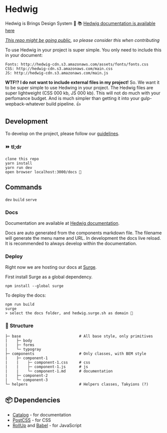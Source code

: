 # Hedwig

Hedwig is Brings Design System :tada:
📚 [Hedwig documentation is available here](https://hedwig-docs.herokuapp.com)

_[This repo might be going public](https://github.com/bring/hedwig/issues/6), so please consider this when contributing_

To use Hedwig in your project is super simple.
You only need to include this in your document:

```
Fonts: http://hedwig-cdn.s3.amazonaws.com/assets/fonts/fonts.css
CSS: http://hedwig-cdn.s3.amazonaws.com/main.css
JS: http://hedwig-cdn.s3.amazonaws.com/main.js
```

**WTF!? I do not want to include external files in my project!**
So. We want it to be super simple to use Hedwing in your project. The Hedwig files are super lightweight (CSS 000 kb, JS 000 kb). This will not do much with your perfomance budget. And is much simpler than getting it into your gulp-wepback-whatever build pipeline. 👍

## Development

To develop on the project, please follow our [guidelines]('').

### ⏩ tl;dr

```
clone this repo
yarn install
yarn run dev
open browser localhost:3000/docs 🚀
```

## Commands

`dev`
`build`
`serve`

### Docs

Documentation are available at [Hedwig documentation](http://hedwig.surge.sh/#/).

Docs are auto generated from the components markdown file. The filename will generate the menu name and URL. In development the docs live reload. It is recommended to always develop within the documentation.

### Deploy

Right now we are hosting our docs at [Surge](https://surge.sh/).

First install Surge as a global dependency.
```
npm install --global surge
```

To deploy the docs:
```
npm run build
surge
> select the docs folder, and hedwig.surge.sh as domain 🚀
```

### 📂 Structure

```
├─ base                          # All base style, only primitives
|    ├─ body          
|    ├─ forms         
|    └─ typogray
├─ components                    # Only classes, with BEM style
|    ├─ component-1          
|    |    ├─ component-1.css     # css
|    |    ├─ component-1.js      # js
|    |    └─ component-1.md      # documentation
|    ├─ component-2          
|    └─ component-3          
└─ helpers                       # Helpers classes, Takyions (?)
```

## 📦 Dependencies

* [Catalog](https://github.com/interactivethings/catalog) - for documentation
* [PostCSS](https://github.com/postcss/postcss) - for CSS
* [RollUp](https://rollupjs.org/) and [Babel](https://babeljs.io/) - for JavaScript
